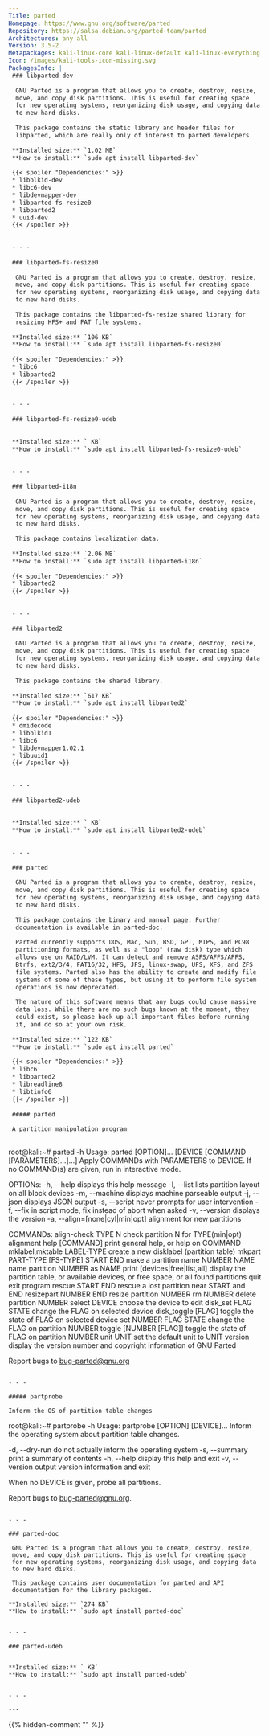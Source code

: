 ```yaml
---
Title: parted
Homepage: https://www.gnu.org/software/parted
Repository: https://salsa.debian.org/parted-team/parted
Architectures: any all
Version: 3.5-2
Metapackages: kali-linux-core kali-linux-default kali-linux-everything kali-linux-headless kali-linux-large kali-linux-nethunter kali-tools-forensics 
Icon: /images/kali-tools-icon-missing.svg
PackagesInfo: |
 ### libparted-dev
 
  GNU Parted is a program that allows you to create, destroy, resize,
  move, and copy disk partitions. This is useful for creating space
  for new operating systems, reorganizing disk usage, and copying data
  to new hard disks.
   
  This package contains the static library and header files for
  libparted, which are really only of interest to parted developers.
 
 **Installed size:** `1.02 MB`  
 **How to install:** `sudo apt install libparted-dev`  
 
 {{< spoiler "Dependencies:" >}}
 * libblkid-dev
 * libc6-dev
 * libdevmapper-dev 
 * libparted-fs-resize0 
 * libparted2 
 * uuid-dev
 {{< /spoiler >}}
 
 
 - - -
 
 ### libparted-fs-resize0
 
  GNU Parted is a program that allows you to create, destroy, resize,
  move, and copy disk partitions. This is useful for creating space
  for new operating systems, reorganizing disk usage, and copying data
  to new hard disks.
   
  This package contains the libparted-fs-resize shared library for
  resizing HFS+ and FAT file systems.
 
 **Installed size:** `106 KB`  
 **How to install:** `sudo apt install libparted-fs-resize0`  
 
 {{< spoiler "Dependencies:" >}}
 * libc6 
 * libparted2 
 {{< /spoiler >}}
 
 
 - - -
 
 ### libparted-fs-resize0-udeb
 
 
 **Installed size:** ` KB`  
 **How to install:** `sudo apt install libparted-fs-resize0-udeb`  
 
 
 - - -
 
 ### libparted-i18n
 
  GNU Parted is a program that allows you to create, destroy, resize,
  move, and copy disk partitions. This is useful for creating space
  for new operating systems, reorganizing disk usage, and copying data
  to new hard disks.
   
  This package contains localization data.
 
 **Installed size:** `2.06 MB`  
 **How to install:** `sudo apt install libparted-i18n`  
 
 {{< spoiler "Dependencies:" >}}
 * libparted2
 {{< /spoiler >}}
 
 
 - - -
 
 ### libparted2
 
  GNU Parted is a program that allows you to create, destroy, resize,
  move, and copy disk partitions. This is useful for creating space
  for new operating systems, reorganizing disk usage, and copying data
  to new hard disks.
   
  This package contains the shared library.
 
 **Installed size:** `617 KB`  
 **How to install:** `sudo apt install libparted2`  
 
 {{< spoiler "Dependencies:" >}}
 * dmidecode
 * libblkid1 
 * libc6 
 * libdevmapper1.02.1 
 * libuuid1 
 {{< /spoiler >}}
 
 
 - - -
 
 ### libparted2-udeb
 
 
 **Installed size:** ` KB`  
 **How to install:** `sudo apt install libparted2-udeb`  
 
 
 - - -
 
 ### parted
 
  GNU Parted is a program that allows you to create, destroy, resize,
  move, and copy disk partitions. This is useful for creating space
  for new operating systems, reorganizing disk usage, and copying data
  to new hard disks.
   
  This package contains the binary and manual page. Further
  documentation is available in parted-doc.
   
  Parted currently supports DOS, Mac, Sun, BSD, GPT, MIPS, and PC98
  partitioning formats, as well as a "loop" (raw disk) type which
  allows use on RAID/LVM. It can detect and remove ASFS/AFFS/APFS,
  Btrfs, ext2/3/4, FAT16/32, HFS, JFS, linux-swap, UFS, XFS, and ZFS
  file systems. Parted also has the ability to create and modify file
  systems of some of these types, but using it to perform file system
  operations is now deprecated.
   
  The nature of this software means that any bugs could cause massive
  data loss. While there are no such bugs known at the moment, they
  could exist, so please back up all important files before running
  it, and do so at your own risk.
 
 **Installed size:** `122 KB`  
 **How to install:** `sudo apt install parted`  
 
 {{< spoiler "Dependencies:" >}}
 * libc6 
 * libparted2 
 * libreadline8 
 * libtinfo6 
 {{< /spoiler >}}
 
 ##### parted
 
 A partition manipulation program
 
 ```
 root@kali:~# parted -h
 Usage: parted [OPTION]... [DEVICE [COMMAND [PARAMETERS]...]...]
 Apply COMMANDs with PARAMETERS to DEVICE.  If no COMMAND(s) are given, run in
 interactive mode.
 
 OPTIONs:
   -h, --help                      displays this help message
   -l, --list                      lists partition layout on all block devices
   -m, --machine                   displays machine parseable output
   -j, --json                      displays JSON output
   -s, --script                    never prompts for user intervention
   -f, --fix                       in script mode, fix instead of abort when asked
   -v, --version                   displays the version
   -a, --align=[none|cyl|min|opt]  alignment for new partitions
 
 COMMANDs:
   align-check TYPE N                       check partition N for TYPE(min|opt)
         alignment
   help [COMMAND]                           print general help, or help on
         COMMAND
   mklabel,mktable LABEL-TYPE               create a new disklabel (partition
         table)
   mkpart PART-TYPE [FS-TYPE] START END     make a partition
   name NUMBER NAME                         name partition NUMBER as NAME
   print [devices|free|list,all]            display the partition table, or
         available devices, or free space, or all found partitions
   quit                                     exit program
   rescue START END                         rescue a lost partition near START
         and END
   resizepart NUMBER END                    resize partition NUMBER
   rm NUMBER                                delete partition NUMBER
   select DEVICE                            choose the device to edit
   disk_set FLAG STATE                      change the FLAG on selected device
   disk_toggle [FLAG]                       toggle the state of FLAG on selected
         device
   set NUMBER FLAG STATE                    change the FLAG on partition NUMBER
   toggle [NUMBER [FLAG]]                   toggle the state of FLAG on partition
         NUMBER
   unit UNIT                                set the default unit to UNIT
   version                                  display the version number and
         copyright information of GNU Parted
 
 Report bugs to bug-parted@gnu.org
 ```
 
 - - -
 
 ##### partprobe
 
 Inform the OS of partition table changes
 
 ```
 root@kali:~# partprobe -h
 Usage: partprobe [OPTION] [DEVICE]...
 Inform the operating system about partition table changes.
 
   -d, --dry-run    do not actually inform the operating system
   -s, --summary    print a summary of contents
   -h, --help       display this help and exit
   -v, --version    output version information and exit
 
 When no DEVICE is given, probe all partitions.
 
 Report bugs to <bug-parted@gnu.org>.
 ```
 
 - - -
 
 ### parted-doc
 
  GNU Parted is a program that allows you to create, destroy, resize,
  move, and copy disk partitions. This is useful for creating space
  for new operating systems, reorganizing disk usage, and copying data
  to new hard disks.
   
  This package contains user documentation for parted and API
  documentation for the library packages.
 
 **Installed size:** `274 KB`  
 **How to install:** `sudo apt install parted-doc`  
 
 
 - - -
 
 ### parted-udeb
 
 
 **Installed size:** ` KB`  
 **How to install:** `sudo apt install parted-udeb`  
 
 
 - - -
 
---
```

{{% hidden-comment "<!--Do not edit anything above this line-->" %}}
